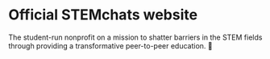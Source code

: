# Official STEMchats website

The student-run nonprofit on a mission to shatter barriers in the STEM fields through providing a transformative peer-to-peer education. 🚀 
